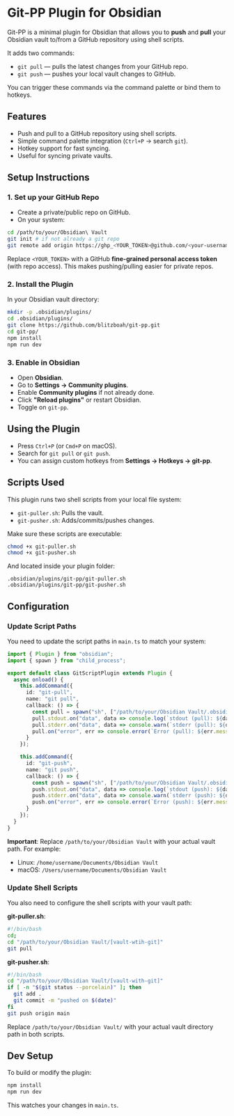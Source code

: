 # Git-PP Plugin for Obsidian

Git-PP is a minimal plugin for Obsidian that allows you to **push** and **pull** your Obsidian vault to/from a GitHub repository using shell scripts.

It adds two commands:
* `git pull` — pulls the latest changes from your GitHub repo.
* `git push` — pushes your local vault changes to GitHub.

You can trigger these commands via the command palette or bind them to hotkeys.

## Features

* Push and pull to a GitHub repository using shell scripts.
* Simple command palette integration (`Ctrl+P` → search `git`).
* Hotkey support for fast syncing.
* Useful for syncing private vaults.

## Setup Instructions

### 1. Set up your GitHub Repo

* Create a private/public repo on GitHub.
* On your system:

```bash
cd /path/to/your/Obsidian\ Vault
git init # if not already a git repo
git remote add origin https://ghp_<YOUR_TOKEN>@github.com/<your-username>/<repo-name>
```

Replace `<YOUR_TOKEN>` with a GitHub **fine-grained personal access token** (with repo access). This makes pushing/pulling easier for private repos.

### 2. Install the Plugin

In your Obsidian vault directory:

```bash
mkdir -p .obsidian/plugins/
cd .obsidian/plugins/
git clone https://github.com/blitzboah/git-pp.git
cd git-pp/
npm install
npm run dev
```

### 3. Enable in Obsidian

* Open **Obsidian**.
* Go to **Settings → Community plugins**.
* Enable **Community plugins** if not already done.
* Click **"Reload plugins"** or restart Obsidian.
* Toggle on `git-pp`.

## Using the Plugin

* Press `Ctrl+P` (or `Cmd+P` on macOS).
* Search for `git pull` or `git push`.
* You can assign custom hotkeys from **Settings → Hotkeys → git-pp**.

## Scripts Used

This plugin runs two shell scripts from your local file system:
* `git-puller.sh`: Pulls the vault.
* `git-pusher.sh`: Adds/commits/pushes changes.

Make sure these scripts are executable:

```bash
chmod +x git-puller.sh
chmod +x git-pusher.sh
```

And located inside your plugin folder:

```
.obsidian/plugins/git-pp/git-puller.sh
.obsidian/plugins/git-pp/git-pusher.sh
```

## Configuration

### Update Script Paths

You need to update the script paths in `main.ts` to match your system:

```typescript
import { Plugin } from "obsidian";
import { spawn } from "child_process";

export default class GitScriptPlugin extends Plugin {
  async onload() {
    this.addCommand({
      id: "git-pull",
      name: "git pull",
      callback: () => {
        const pull = spawn("sh", ["/path/to/your/Obsidian Vault/.obsidian/plugins/git-pp/git-puller.sh"]);
        pull.stdout.on("data", data => console.log(`stdout (pull): ${data}`));
        pull.stderr.on("data", data => console.warn(`stderr (pull): ${data}`));
        pull.on("error", err => console.error(`Error (pull): ${err.message}`));
      }
    });

    this.addCommand({
      id: "git-push",
      name: "git push",
      callback: () => {
        const push = spawn("sh", ["/path/to/your/Obsidian Vault/.obsidian/plugins/git-pp/git-pusher.sh"]);
        push.stdout.on("data", data => console.log(`stdout (push): ${data}`));
        push.stderr.on("data", data => console.warn(`stderr (push): ${data}`));
        push.on("error", err => console.error(`Error (push): ${err.message}`));
      }
    });
  }
}
```

**Important**: Replace `/path/to/your/Obsidian Vault` with your actual vault path. For example:
- Linux: `/home/username/Documents/Obsidian Vault`
- macOS: `/Users/username/Documents/Obsidian Vault`

### Update Shell Scripts

You also need to configure the shell scripts with your vault path:

**git-puller.sh**:
```bash
#!/bin/bash
cd;
cd "/path/to/your/Obsidian Vault/[vault-wtih-git]"
git pull
```

**git-pusher.sh**:
```bash
#!/bin/bash
cd "/path/to/your/Obsidian Vault/[vault-with-git]"
if [ -n "$(git status --porcelain)" ]; then
  git add .
  git commit -m "pushed on $(date)"
fi
git push origin main
```

Replace `/path/to/your/Obsidian Vault/` with your actual vault directory path in both scripts.

## Dev Setup

To build or modify the plugin:

```bash
npm install
npm run dev
```

This watches your changes in `main.ts`.
